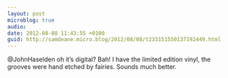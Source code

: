 ```yaml
---
layout: post
microblog: true
audio: 
date: 2012-08-08 11:43:55 +0100
guid: http://samdeane.micro.blog/2012/08/08/t233151550137192449.html
---
```

@JohnHaselden oh it’s digital? Bah! I have the limited edition vinyl, the grooves were hand etched by fairies. Sounds much better.
